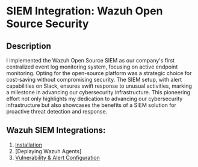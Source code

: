 <h1>SIEM Integration: Wazuh Open Source Security</h1>


<h2>Description</h2>

I implemented the Wazuh Open Source SIEM as our company's first centralized event log monitoring system, focusing on active endpoint monitoring. Opting for the open-source platform was a strategic choice for cost-saving without compromising security. The SIEM setup, with alert capabilities on Slack, ensures swift response to unusual activities, marking a milestone in advancing our cybersecurity infrastructure. This pioneering effort not only highlights my dedication to advancing our cybersecurity infrastructure but also showcases the benefits of a SIEM solution for proactive threat detection and response.
<br />


<h2>Wazuh SIEM Integrations:</h2>

1. [Installation](https://github.com/georgecyberli/WazuhInstallation)
2. [Deplaying Wazuh Agents]
3. [Vulnerability & Alert Configuration](https://github.com/georgecyberli/VulnerabilityAlertConf)
